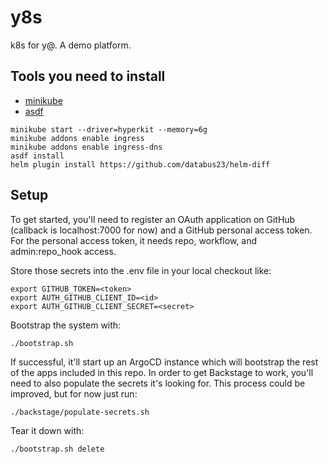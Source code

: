 # y8s

k8s for y@. A demo platform.


## Tools you need to install

- [minikube](https://minikube.sigs.k8s.io/docs/start/)
- [asdf](https://asdf-vm.com/guide/getting-started.html)

```shell
minikube start --driver=hyperkit --memory=6g
minikube addons enable ingress
minikube addons enable ingress-dns
asdf install
helm plugin install https://github.com/databus23/helm-diff
```

## Setup

To get started, you'll need to register an OAuth application on GitHub (callback is localhost:7000 for now) and a GitHub personal access token. For the personal access token, it needs repo, workflow, and admin:repo_hook access.

Store those secrets into the .env file in your local checkout like:

```
export GITHUB_TOKEN=<token>
export AUTH_GITHUB_CLIENT_ID=<id>
export AUTH_GITHUB_CLIENT_SECRET=<secret>
```

Bootstrap the system with:

```
./bootstrap.sh
```

If successful, it'll start up an ArgoCD instance which will bootstrap the rest of the apps included in this repo. In order to get Backstage to work, you'll need to also populate the secrets it's looking for. This process could be improved, but for now just run:

```
./backstage/populate-secrets.sh
```

Tear it down with:

```
./bootstrap.sh delete
```
